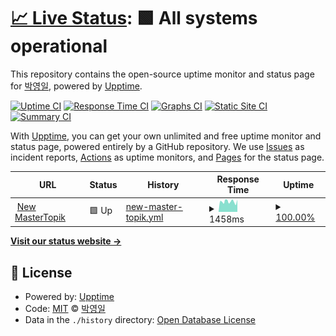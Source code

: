 # [📈 Live Status](https://chiang.github.io/mtr): <!--live status--> **🟩 All systems operational**

This repository contains the open-source uptime monitor and status page for [박영일](www.ucomp.co.kr), powered by [Upptime](https://github.com/upptime/upptime).

[![Uptime CI](https://github.com/chiang/mtr/workflows/Uptime%20CI/badge.svg)](https://github.com/upptime/upptime/actions?query=workflow%3A%22Uptime+CI%22)
[![Response Time CI](https://github.com/chiang/mtr/workflows/Response%20Time%20CI/badge.svg)](https://github.com/upptime/upptime/actions?query=workflow%3A%22Response+Time+CI%22)
[![Graphs CI](https://github.com/chiang/mtr/workflows/Graphs%20CI/badge.svg)](https://github.com/upptime/upptime/actions?query=workflow%3A%22Graphs+CI%22)
[![Static Site CI](https://github.com/chiang/mtr/workflows/Static%20Site%20CI/badge.svg)](https://github.com/upptime/upptime/actions?query=workflow%3A%22Static+Site+CI%22)
[![Summary CI](https://github.com/chiang/mtr/workflows/Summary%20CI/badge.svg)](https://github.com/upptime/upptime/actions?query=workflow%3A%22Summary+CI%22)

With [Upptime](https://upptime.js.org), you can get your own unlimited and free uptime monitor and status page, powered entirely by a GitHub repository. We use [Issues](https://github.com/chiang/mtr/issues) as incident reports, [Actions](https://github.com/chiang/mtr/actions) as uptime monitors, and [Pages](https://chiang.github.io/mtr) for the status page.

<!--start: status pages-->
<!-- This summary is generated by Upptime (https://github.com/upptime/upptime) -->
<!-- Do not edit this manually, your changes will be overwritten -->
<!-- prettier-ignore -->
| URL | Status | History | Response Time | Uptime |
| --- | ------ | ------- | ------------- | ------ |
| <img alt="" src="https://favicons.githubusercontent.com/www.mastertopik.com" height="13"> [New MasterTopik](https://www.mastertopik.com/api/v1/courses?name=504&page=0&size=8) | 🟩 Up | [new-master-topik.yml](https://github.com/chiang/mtr/commits/HEAD/history/new-master-topik.yml) | <details><summary><img alt="Response time graph" src="./graphs/new-master-topik/response-time-week.png" height="20"> 1458ms</summary><br><a href="https://chiang.github.io/mtr/history/new-master-topik"><img alt="Response time 1480" src="https://img.shields.io/endpoint?url=https%3A%2F%2Fraw.githubusercontent.com%2Fchiang%2Fmtr%2FHEAD%2Fapi%2Fnew-master-topik%2Fresponse-time.json"></a><br><a href="https://chiang.github.io/mtr/history/new-master-topik"><img alt="24-hour response time 1375" src="https://img.shields.io/endpoint?url=https%3A%2F%2Fraw.githubusercontent.com%2Fchiang%2Fmtr%2FHEAD%2Fapi%2Fnew-master-topik%2Fresponse-time-day.json"></a><br><a href="https://chiang.github.io/mtr/history/new-master-topik"><img alt="7-day response time 1458" src="https://img.shields.io/endpoint?url=https%3A%2F%2Fraw.githubusercontent.com%2Fchiang%2Fmtr%2FHEAD%2Fapi%2Fnew-master-topik%2Fresponse-time-week.json"></a><br><a href="https://chiang.github.io/mtr/history/new-master-topik"><img alt="30-day response time 1494" src="https://img.shields.io/endpoint?url=https%3A%2F%2Fraw.githubusercontent.com%2Fchiang%2Fmtr%2FHEAD%2Fapi%2Fnew-master-topik%2Fresponse-time-month.json"></a><br><a href="https://chiang.github.io/mtr/history/new-master-topik"><img alt="1-year response time 1480" src="https://img.shields.io/endpoint?url=https%3A%2F%2Fraw.githubusercontent.com%2Fchiang%2Fmtr%2FHEAD%2Fapi%2Fnew-master-topik%2Fresponse-time-year.json"></a></details> | <details><summary><a href="https://chiang.github.io/mtr/history/new-master-topik">100.00%</a></summary><a href="https://chiang.github.io/mtr/history/new-master-topik"><img alt="All-time uptime 100.00%" src="https://img.shields.io/endpoint?url=https%3A%2F%2Fraw.githubusercontent.com%2Fchiang%2Fmtr%2FHEAD%2Fapi%2Fnew-master-topik%2Fuptime.json"></a><br><a href="https://chiang.github.io/mtr/history/new-master-topik"><img alt="24-hour uptime 100.00%" src="https://img.shields.io/endpoint?url=https%3A%2F%2Fraw.githubusercontent.com%2Fchiang%2Fmtr%2FHEAD%2Fapi%2Fnew-master-topik%2Fuptime-day.json"></a><br><a href="https://chiang.github.io/mtr/history/new-master-topik"><img alt="7-day uptime 100.00%" src="https://img.shields.io/endpoint?url=https%3A%2F%2Fraw.githubusercontent.com%2Fchiang%2Fmtr%2FHEAD%2Fapi%2Fnew-master-topik%2Fuptime-week.json"></a><br><a href="https://chiang.github.io/mtr/history/new-master-topik"><img alt="30-day uptime 100.00%" src="https://img.shields.io/endpoint?url=https%3A%2F%2Fraw.githubusercontent.com%2Fchiang%2Fmtr%2FHEAD%2Fapi%2Fnew-master-topik%2Fuptime-month.json"></a><br><a href="https://chiang.github.io/mtr/history/new-master-topik"><img alt="1-year uptime 100.00%" src="https://img.shields.io/endpoint?url=https%3A%2F%2Fraw.githubusercontent.com%2Fchiang%2Fmtr%2FHEAD%2Fapi%2Fnew-master-topik%2Fuptime-year.json"></a></details>

<!--end: status pages-->

[**Visit our status website →**](https://chiang.github.io/mtr)

## 📄 License

- Powered by: [Upptime](https://github.com/upptime/upptime)
- Code: [MIT](./LICENSE) © [박영일](www.ucomp.co.kr)
- Data in the `./history` directory: [Open Database License](https://opendatacommons.org/licenses/odbl/1-0/)

